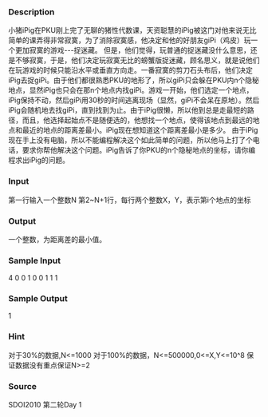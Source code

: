 
### Description
小猪iPig在PKU刚上完了无聊的猪性代数课，天资聪慧的iPig被这门对他来说无比简单的课弄得非常寂寞，为了消除寂寞感，他决定和他的好朋友giPi（鸡皮）玩一个更加寂寞的游戏---捉迷藏。 但是，他们觉得，玩普通的捉迷藏没什么意思，还是不够寂寞，于是，他们决定玩寂寞无比的螃蟹版捉迷藏，顾名思义，就是说他们在玩游戏的时候只能沿水平或垂直方向走。一番寂寞的剪刀石头布后，他们决定iPig去捉giPi。由于他们都很熟悉PKU的地形了，所以giPi只会躲在PKU内n个隐秘地点，显然iPig也只会在那n个地点内找giPi。游戏一开始，他们选定一个地点，iPig保持不动，然后giPi用30秒的时间逃离现场（显然，giPi不会呆在原地）。然后iPig会随机地去找giPi，直到找到为止。由于iPig很懒，所以他到总是走最短的路径，而且，他选择起始点不是随便选的，他想找一个地点，使得该地点到最远的地点和最近的地点的距离差最小。iPig现在想知道这个距离差最小是多少。 由于iPig现在手上没有电脑，所以不能编程解决这个如此简单的问题，所以他马上打了个电话，要求你帮他解决这个问题。iPig告诉了你PKU的n个隐秘地点的坐标，请你编程求出iPig的问题。
### Input
第一行输入一个整数N 第2~N+1行，每行两个整数X，Y，表示第i个地点的坐标
### Output
一个整数，为距离差的最小值。
### Sample Input
4
0 0
1 0
0 1
1 1

### Sample Output
1


### Hint
对于30%的数据,N<=1000 对于100%的数据，N<=500000,0<=X,Y<=10^8 保证数据没有重点保证N>=2
### Source
SDOI2010 第二轮Day 1